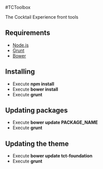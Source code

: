 #TCToolbox

The Cocktail Experience front tools

## Requirements

* [Node.js](http://nodejs.org)
* [Grunt](http://gruntjs.com/)
* [Bower](http://bower.io)

## Installing

- Execute **npm install**
- Execute **bower install**
- Execute **grunt**

## Updating packages

- Execute **bower update PACKAGE_NAME**
- Execute **grunt**

## Updating the theme

- Execute **bower update tct-foundation**
- Execute **grunt**
